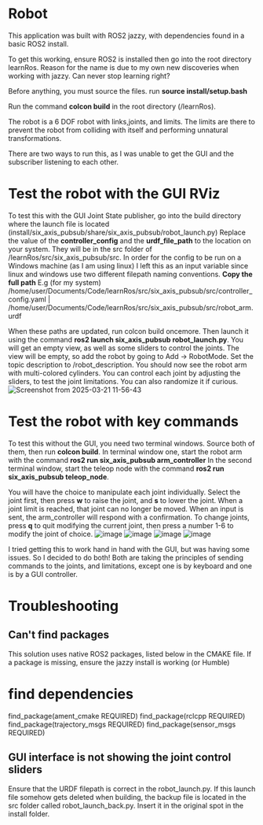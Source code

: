 # Robot

This application was built with ROS2 jazzy, with dependencies found in a basic ROS2 install.

To get this working, ensure ROS2 is installed then go into the root directory learnRos. Reason for the name is due to my own new discoveries when working with jazzy. Can never stop learning right?

Before anything, you must source the files. run **source install/setup.bash**

Run the command **colcon build** in the root directory (/learnRos).

The robot is a 6 DOF robot with links,joints, and limits. The limits are there to prevent the robot from colliding with itself and performing unnatural transformations.

There are two ways to run this, as I was unable to get the GUI and the subscriber listening to each other.

# Test the robot with the GUI RViz

To test this with the GUI Joint State publisher, go into the build directory where the launch file is located (install/six_axis_pubsub/share/six_axis_pubsub/robot_launch.py)
Replace the value of the **controller_config** and the **urdf_file_path** to the location on your system. They will be in the src folder of /learnRos/src/six_axis_pubsub/src. In order for the config to be run on a Windows machine (as I am using linux) I left this as an input variable since linux and windows use two different filepath naming conventions. **Copy the full path**
E.g (for my system) /home/user/Documents/Code/learnRos/src/six_axis_pubsub/src/controller_config.yaml | /home/user/Documents/Code/learnRos/src/six_axis_pubsub/src/robot_arm.urdf


When these paths are updated, run colcon build oncemore. Then launch it using the command **ros2 launch six_axis_pubsub robot_launch.py**. You will get an empty view, as well as some sliders to control the joints. The view will be empty, so add the robot by going to Add -> RobotMode. Set the topic description to /robot_description. You should now see the robot arm with multi-colored cylinders. You can control each joint by adjusting the sliders, to test the joint limitations. You can also randomize it if curious.
![Screenshot from 2025-03-21 11-56-43](https://github.com/user-attachments/assets/89c279b4-5d30-4185-81f0-03351d61b1fb)

# Test the robot with key commands

To test this without the GUI, you need two terminal windows. Source both of them, then run **colcon build**. 
In terminal window one, start the robot arm with the command **ros2 run six_axis_pubsub arm_controller**
In the second terminal window, start the teleop node with the command **ros2 run six_axis_pubsub teleop_node**.

You will have the choice to manipulate each joint individually. Select the joint first, then press **w** to raise the joint, and **s** to lower the joint. When a joint limit is reached, that joint can no longer be moved. When an input is sent, the arm_controller will respond with a confirmation.
To change joints, press **q** to quit modifying the current joint, then press a number 1-6 to modify the joint of choice.
![image](https://github.com/user-attachments/assets/8fa71fbe-6c40-4b10-b8c4-9a8a3aac4c26)
![image](https://github.com/user-attachments/assets/87657e0e-3b49-45c3-ac04-53f482ef9e19)
![image](https://github.com/user-attachments/assets/f0e8ff4e-51e7-41ac-bef8-c14a4c20509e)
![image](https://github.com/user-attachments/assets/54262465-6ebc-4a9e-8a40-6cfb19baea36)

I tried getting this to work hand in hand with the GUI, but was having some issues. So I decided to do both! Both are taking the principles of sending commands to the joints, and limitations, except one is by keyboard and one is by a GUI controller.

# Troubleshooting

## Can't find packages

This solution uses native ROS2 packages, listed below in the CMAKE file. If a package is missing, ensure the jazzy install is working (or Humble)
# find dependencies
find_package(ament_cmake REQUIRED)
find_package(rclcpp REQUIRED)
find_package(trajectory_msgs REQUIRED)
find_package(sensor_msgs REQUIRED)

## GUI interface is not showing the joint control sliders

Ensure that the URDF filepath is correct in the robot_launch.py. If this launch file somehow gets deleted when building, the backup file is located in the src folder called robot_launch_back.py. Insert it in the original spot in the install folder.

